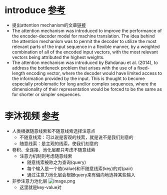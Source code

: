 # introduce [参考](https://machinelearningmastery.com/the-attention-mechanism-from-scratch/)
* 提出attention mechanism的文章[链接](https://arxiv.org/abs/1409.0473)
* The attention mechanism was introduced to improve the performance of the encoder-decoder model for machine translation. The idea behind the attention mechanism was to permit the decoder to utilize the most relevant parts of the input sequence in a flexible manner, by a weighted combination of all of the encoded input vectors, with the most relevant vectors being attributed the highest weights. 
* The attention mechanism was introduced by Bahdanau et al. (2014), to address the bottleneck problem that arises with the use of a fixed-length encoding vector, where the decoder would have limited access to the information provided by the input. This is thought to become especially problematic for long and/or complex sequences, where the dimensionality of their representation would be forced to be the same as for shorter or simpler sequences.
# 李沐视频 [参考](bilibili.com/video/BV1264y1i7R1?spm_id_from=333.337.search-card.all.click&vd_source=6942082806aa0c4d4198eb27bcd0681a)
* 人类根据随意线索和不随意线索选择注意点
    * 不随意线索：可以说是客观的线索，就是说不是我们刻意的
    * 随意线索：是主观的线索，使我们刻意的
* 卷积、全连接、池化层都只考虑不随意线索
    * 注意力机制则考虑随意线索
        * 随意线索被称之为查询(query)
        * 每个输入是一个值(value)和不随意线索(key)的对(pair)
        * 通过注意力池化层会根据query来有偏向地选择某些输入
* 非参注意力池化层
![image.png](https://s2.loli.net/2022/07/10/qkcQwYKHS5MfUPv.png)
    * 这里就是key-value对
